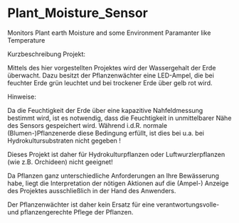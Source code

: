 # Plant_Moisture_Sensor
Monitors Plant earth Moisture and some Environment Paramanter like Temperature 

Kurzbeschreibung Projekt:

Mittels des hier vorgestellten Projektes wird der Wassergehalt der Erde überwacht. Dazu besitzt der Pflanzenwächter eine LED-Ampel, die bei feuchter Erde grün leuchtet und bei trockener Erde über gelb rot wird.

Hinweise:

Da die Feuchtigkeit der Erde über eine kapazitive Nahfeldmessung bestimmt wird, ist es notwendig, dass die Feuchtigkeit in unmittelbarer Nähe des Sensors gespeichert wird. Während i.d.R. normale (Blumen-)Pflanzenerde diese Bedingung erfüllt, ist dies bei u.a. bei Hydrokultursubstraten nicht gegeben !

Dieses Projekt ist daher für Hydrokulturpflanzen oder Luftwurzlerpflanzen (wie z.B. Orchideen) nicht geeignet! 

Da Pflanzen ganz unterschiedliche Anforderungen an Ihre Bewässerung habe, liegt die Interpretation der nötigen Aktionen auf die (Ampel-) Anzeige des Projektes ausschließlich in der Hand des Anwenders. 

Der Pflanzenwächter ist daher kein Ersatz für eine verantwortungsvolle- und pflanzengerechte Pflege der Pflanzen.
